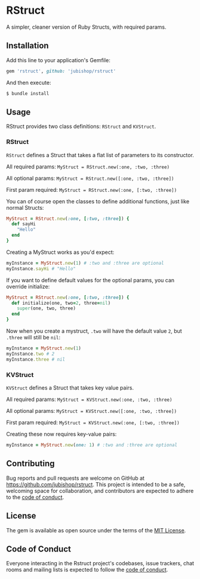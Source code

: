 # RStruct

A simpler, cleaner version of Ruby Structs, with required params.

## Installation

Add this line to your application's Gemfile:

```ruby
gem 'rstruct', github: 'jubishop/rstruct'
```

And then execute:

```sh
$ bundle install
```

## Usage

RStruct provides two class definitions:  `RStruct` and `KVStruct`.

### RStruct

`RStruct` defines a Struct that takes a flat list of parameters to its constructor.

All required params:  `MyStruct = RStruct.new(:one, :two, :three)`

All optional params:  `MyStruct = RStruct.new([:one, :two, :three])`

First param required:  `MyStruct = RStruct.new(:one, [:two, :three])`

You can of course open the classes to define additional functions, just like normal Structs:

```ruby
MyStruct = RStruct.new(:one, [:two, :three]) {
  def sayHi
    "Hello"
  end
}
```

Creating a MyStruct works as you'd expect:

```ruby
myInstance = MyStruct.new(1) # :two and :three are optional
myInstance.sayHi # "Hello"
```

If you want to define default values for the optional params, you can override initialize:

```ruby
MyStruct = RStruct.new(:one, [:two, :three]) {
  def initialize(one, two=2, three=nil)
    super(one, two, three)
  end
}
```

Now when you create a mystruct, `.two` will have the default value `2`, but `.three` will still be `nil`:

```ruby
myInstance = MyStruct.new(1)
myInstance.two # 2
myInstance.three # nil
```

### KVStruct

`KVStruct` defines a Struct that takes key value pairs.

All required params:  `MyStruct = KVStruct.new(:one, :two, :three)`

All optional params:  `MyStruct = KVStruct.new([:one, :two, :three])`

First param required:  `MyStruct = KVStruct.new(:one, [:two, :three])`

Creating these now requires key-value pairs:

```ruby
myInstance = MyStruct.new(one: 1) # :two and :three are optional
```

## Contributing

Bug reports and pull requests are welcome on GitHub at https://github.com/jubishop/rstruct. This project is intended to be a safe, welcoming space for collaboration, and contributors are expected to adhere to the [code of conduct](https://github.com/jubishop/rstruct/blob/master/CODE_OF_CONDUCT.md).

## License

The gem is available as open source under the terms of the [MIT License](https://opensource.org/licenses/MIT).

## Code of Conduct

Everyone interacting in the Rstruct project's codebases, issue trackers, chat rooms and mailing lists is expected to follow the [code of conduct](https://github.com/[USERNAME]/rstruct/blob/master/CODE_OF_CONDUCT.md).
